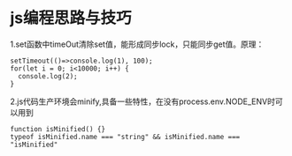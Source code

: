 # js编程思路与技巧
1.set函数中timeOut清除set值，能形成同步lock，只能同步get值。原理：  
```
setTimeout(()=>console.log(1), 100);
for(let i = 0; i<10000; i++) {
  console.log(2);
}
```
2.js代码生产环境会minify,具备一些特性，在没有process.env.NODE_ENV时可以用到  
```
function isMinified() {}
typeof isMinified.name === "string" && isMinified.name === "isMinified"
```
